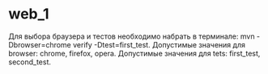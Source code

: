 # web_1
Для выбора браузера и тестов необходимо набрать в терминале: mvn -Dbrowser=chrome verify -Dtest=first_test.
Допустимые значения для browser: chrome, firefox, opera.
Допустимые значения для tets: first_test, second_test.
